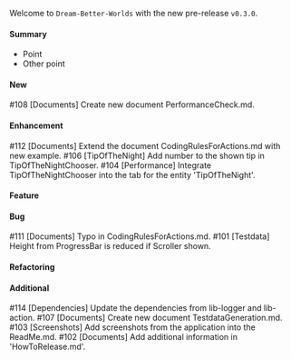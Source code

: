 Welcome to `Dream-Better-Worlds` with the new pre-release `v0.3.0`.



#### Summary
* Point
* Other point



#### New
#108 [Documents] Create new document PerformanceCheck.md.



#### Enhancement
#112 [Documents] Extend the document CodingRulesForActions.md with new example.
#106 [TipOfTheNight] Add number to the shown tip in TipOfTheNightChooser.
#104 [Performance] Integrate TipOfTheNightChooser into the tab for the entity 'TipOfTheNight'.



#### Feature



#### Bug
#111 [Documents] Typo in CodingRulesForActions.md.
#101 [Testdata] Height from ProgressBar is reduced if Scroller shown.



#### Refactoring



#### Additional



[//]: # (Issues which will be integrated in this release)
#114 [Dependencies] Update the dependencies from lib-logger and lib-action. 
#107 [Documents] Create new document TestdataGeneration.md.
#103 [Screenshots] Add screenshots from the application into the ReadMe.md.
#102 [Documents] Add additional information in 'HowToRelease.md'.
